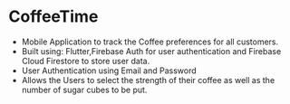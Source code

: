 # CoffeeTime
- Mobile Application to track the Coffee preferences for all customers.
- Built using: Flutter,Firebase Auth for user authentication and Firebase Cloud Firestore to store user data.
- User Authentication using Email and Password
- Allows the Users to select the strength of their coffee as well as the number of sugar cubes to be put.
